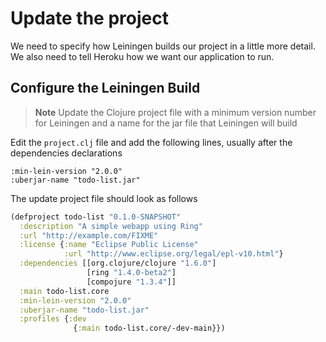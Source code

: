 # Update the project

  We need to specify how Leiningen builds our project in a little more detail.  We also need to tell Heroku how we want our application to run.
  

## Configure the Leiningen Build 

> **Note** Update the Clojure project file with a minimum version number for Leiningen and a name for the jar file that Leiningen will build

Edit the `project.clj` file and add the following lines, usually after the dependencies declarations

```
:min-lein-version "2.0.0"
:uberjar-name "todo-list.jar"
```

The update project file should look as follows
  
```clojure
(defproject todo-list "0.1.0-SNAPSHOT"
  :description "A simple webapp using Ring"
  :url "http://example.com/FIXME"
  :license {:name "Eclipse Public License"
            :url "http://www.eclipse.org/legal/epl-v10.html"}
  :dependencies [[org.clojure/clojure "1.6.0"]
                 [ring "1.4.0-beta2"]
                 [compojure "1.3.4"]]
  :main todo-list.core
  :min-lein-version "2.0.0"
  :uberjar-name "todo-list.jar"
  :profiles {:dev
              {:main todo-list.core/-dev-main}})
```

